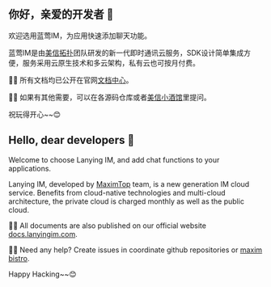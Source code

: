 ## 你好，亲爱的开发者 👋

欢迎选用蓝莺IM，为应用快速添加聊天功能。

蓝莺IM是由[美信拓扑](https://www.lanyingim.com/)团队研发的新一代即时通讯云服务，SDK设计简单集成方便，服务采用云原生技术和多云架构，私有云也可按月付费。

👩‍💻 所有文档均已公开在官网[文档中心](https://docs.lanyingim.com)。

🙋‍♀️ 如果有其他需要，可以在各源码仓库或者[美信小酒馆](https://github.com/maxim-top/maxim-bistro)里提问。

祝玩得开心~~😊

## Hello, dear developers 👋

Welcome to choose Lanying IM, and add chat functions to your applications.

Lanying IM, developed by [MaximTop](https://www.lanyingim.com/) team, is a new generation IM cloud service. Benefits from cloud-native technologies and multi-cloud architecture, the private cloud is charged monthly as well as the public cloud.

👩‍💻 All documents are also published on our official website [docs.lanyingim.com](https://docs.lanyingim.com).

🙋‍♀️ Need any help? Create issues in coordinate github repositories or [maxim bistro](https://github.com/maxim-top/maxim-bistro).

Happy Hacking~~😊

<!--

**Here are some ideas to get you started:**

🙋‍♀️ A short introduction - what is your organization all about?
🌈 Contribution guidelines - how can the community get involved?
👩‍💻 Useful resources - where can the community find your docs? Is there anything else the community should know?
🍿 Fun facts - what does your team eat for breakfast?
🧙 Remember, you can do mighty things with the power of [Markdown](https://docs.github.com/github/writing-on-github/getting-started-with-writing-and-formatting-on-github/basic-writing-and-formatting-syntax)
-->
